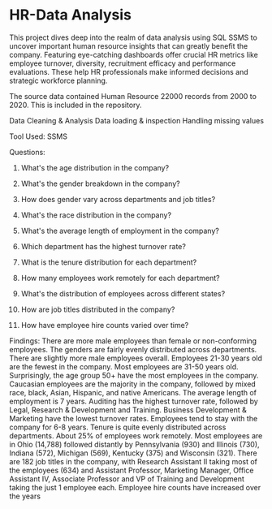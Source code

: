 # HR-Data Analysis

This project dives deep into the realm of data analysis using SQL SSMS to uncover important human resource insights that can greatly benefit the company. Featuring eye-catching dashboards offer crucial HR metrics like employee turnover, diversity, recruitment efficacy and performance evaluations. These help HR professionals make informed decisions and strategic workforce planning.

The source data contained Human Resource 22000 records from 2000 to 2020. This is included in the repository.

Data Cleaning & Analysis 
Data loading & inspection
Handling missing values

Tool Used: SSMS 

Questions:
1) What's the age distribution in the company?

2) What's the gender breakdown in the company?

3) How does gender vary across departments and job titles?

4) What's the race distribution in the company?

5) What's the average length of employment in the company?

6) Which department has the highest turnover rate?

7) What is the tenure distribution for each department?

8) How many employees work remotely for each department?

9) What's the distribution of employees across different states?

10) How are job titles distributed in the company?

11) How have employee hire counts varied over time?

Findings:
There are more male employees than female or non-conforming employees.
The genders are fairly evenly distributed across departments. There are slightly more male employees overall.
Employees 21-30 years old are the fewest in the company. Most employees are 31-50 years old. Surprisingly, the age group 50+ have the most employees in the company.
Caucasian employees are the majority in the company, followed by mixed race, black, Asian, Hispanic, and native Americans.
The average length of employment is 7 years.
Auditing has the highest turnover rate, followed by Legal, Research & Development and Training. Business Development & Marketing have the lowest turnover rates.
Employees tend to stay with the company for 6-8 years. Tenure is quite evenly distributed across departments.
About 25% of employees work remotely.
Most employees are in Ohio (14,788) followed distantly by Pennsylvania (930) and Illinois (730), Indiana (572), Michigan (569), Kentucky (375) and Wisconsin (321).
There are 182 job titles in the company, with Research Assistant II taking most of the employees (634) and Assistant Professor, Marketing Manager, Office Assistant IV, Associate Professor and VP of Training and Development taking the just 1 employee each.
Employee hire counts have increased over the years

